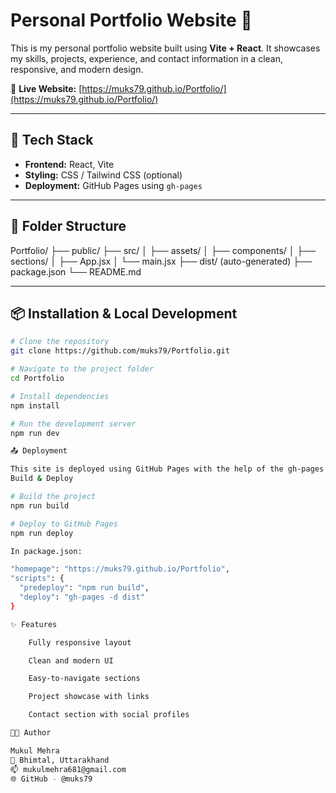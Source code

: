 # Personal Portfolio Website 💼

This is my personal portfolio website built using **Vite + React**. It showcases my skills, projects, experience, and contact information in a clean, responsive, and modern design.

📍 **Live Website:** [https://muks79.github.io/Portfolio/](https://muks79.github.io/Portfolio/)

---

## 🚀 Tech Stack

- **Frontend:** React, Vite
- **Styling:** CSS / Tailwind CSS (optional)
- **Deployment:** GitHub Pages using `gh-pages`

---

## 📂 Folder Structure

Portfolio/
├── public/
├── src/
│ ├── assets/
│ ├── components/
│ ├── sections/
│ ├── App.jsx
│ └── main.jsx
├── dist/ (auto-generated)
├── package.json
└── README.md


---

## 📦 Installation & Local Development

```bash
# Clone the repository
git clone https://github.com/muks79/Portfolio.git

# Navigate to the project folder
cd Portfolio

# Install dependencies
npm install

# Run the development server
npm run dev

📤 Deployment

This site is deployed using GitHub Pages with the help of the gh-pages package.
Build & Deploy

# Build the project
npm run build

# Deploy to GitHub Pages
npm run deploy

In package.json:

"homepage": "https://muks79.github.io/Portfolio",
"scripts": {
  "predeploy": "npm run build",
  "deploy": "gh-pages -d dist"
}

✨ Features

    Fully responsive layout

    Clean and modern UI

    Easy-to-navigate sections

    Project showcase with links

    Contact section with social profiles

🧑‍💻 Author

Mukul Mehra
📍 Bhimtal, Uttarakhand
📫 mukulmehra681@gmail.com
🌐 GitHub - @muks79
